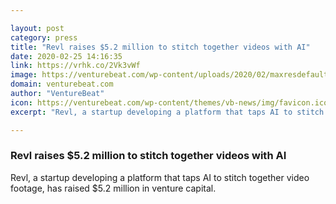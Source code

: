 ```yaml
---

layout: post
category: press
title: "Revl raises $5.2 million to stitch together videos with AI"
date: 2020-02-25 14:16:35
link: https://vrhk.co/2Vk3vWf
image: https://venturebeat.com/wp-content/uploads/2020/02/maxresdefault-4-e1582140205297.jpg?w=1200&strip=all
domain: venturebeat.com
author: "VentureBeat"
icon: https://venturebeat.com/wp-content/themes/vb-news/img/favicon.ico
excerpt: "Revl, a startup developing a platform that taps AI to stitch together video footage, has raised $5.2 million in venture capital."

---
```


### Revl raises $5.2 million to stitch together videos with AI

Revl, a startup developing a platform that taps AI to stitch together video footage, has raised $5.2 million in venture capital.